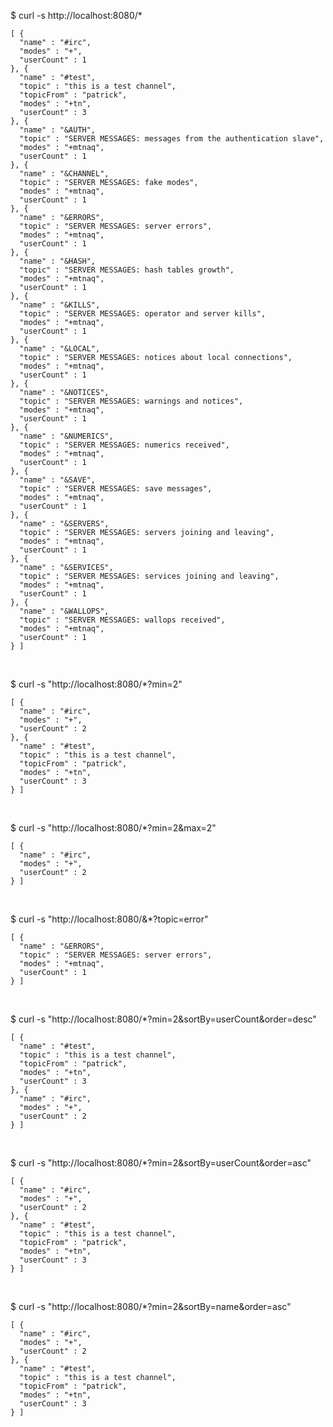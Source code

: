 $ curl -s http://localhost:8080/*
```
[ {
  "name" : "#irc",
  "modes" : "+",
  "userCount" : 1
}, {
  "name" : "#test",
  "topic" : "this is a test channel",
  "topicFrom" : "patrick",
  "modes" : "+tn",
  "userCount" : 3
}, {
  "name" : "&AUTH",
  "topic" : "SERVER MESSAGES: messages from the authentication slave",
  "modes" : "+mtnaq",
  "userCount" : 1
}, {
  "name" : "&CHANNEL",
  "topic" : "SERVER MESSAGES: fake modes",
  "modes" : "+mtnaq",
  "userCount" : 1
}, {
  "name" : "&ERRORS",
  "topic" : "SERVER MESSAGES: server errors",
  "modes" : "+mtnaq",
  "userCount" : 1
}, {
  "name" : "&HASH",
  "topic" : "SERVER MESSAGES: hash tables growth",
  "modes" : "+mtnaq",
  "userCount" : 1
}, {
  "name" : "&KILLS",
  "topic" : "SERVER MESSAGES: operator and server kills",
  "modes" : "+mtnaq",
  "userCount" : 1
}, {
  "name" : "&LOCAL",
  "topic" : "SERVER MESSAGES: notices about local connections",
  "modes" : "+mtnaq",
  "userCount" : 1
}, {
  "name" : "&NOTICES",
  "topic" : "SERVER MESSAGES: warnings and notices",
  "modes" : "+mtnaq",
  "userCount" : 1
}, {
  "name" : "&NUMERICS",
  "topic" : "SERVER MESSAGES: numerics received",
  "modes" : "+mtnaq",
  "userCount" : 1
}, {
  "name" : "&SAVE",
  "topic" : "SERVER MESSAGES: save messages",
  "modes" : "+mtnaq",
  "userCount" : 1
}, {
  "name" : "&SERVERS",
  "topic" : "SERVER MESSAGES: servers joining and leaving",
  "modes" : "+mtnaq",
  "userCount" : 1
}, {
  "name" : "&SERVICES",
  "topic" : "SERVER MESSAGES: services joining and leaving",
  "modes" : "+mtnaq",
  "userCount" : 1
}, {
  "name" : "&WALLOPS",
  "topic" : "SERVER MESSAGES: wallops received",
  "modes" : "+mtnaq",
  "userCount" : 1
} ]
```

<br/>

$ curl -s "http://localhost:8080/*?min=2"
```
[ {
  "name" : "#irc",
  "modes" : "+",
  "userCount" : 2
}, {
  "name" : "#test",
  "topic" : "this is a test channel",
  "topicFrom" : "patrick",
  "modes" : "+tn",
  "userCount" : 3
} ]
```

<br/>

$ curl -s "http://localhost:8080/*?min=2&max=2"


```
[ {
  "name" : "#irc",
  "modes" : "+",
  "userCount" : 2
} ]
```

<br/>

$ curl -s "http://localhost:8080/&*?topic=error"

```
[ {
  "name" : "&ERRORS",
  "topic" : "SERVER MESSAGES: server errors",
  "modes" : "+mtnaq",
  "userCount" : 1
} ]
```

<br/>

$ curl -s "http://localhost:8080/*?min=2&sortBy=userCount&order=desc"

```
[ {
  "name" : "#test",
  "topic" : "this is a test channel",
  "topicFrom" : "patrick",
  "modes" : "+tn",
  "userCount" : 3
}, {
  "name" : "#irc",
  "modes" : "+",
  "userCount" : 2
} ]
```

<br/>

$ curl -s "http://localhost:8080/*?min=2&sortBy=userCount&order=asc"

```
[ {
  "name" : "#irc",
  "modes" : "+",
  "userCount" : 2
}, {
  "name" : "#test",
  "topic" : "this is a test channel",
  "topicFrom" : "patrick",
  "modes" : "+tn",
  "userCount" : 3
} ]
```

<br/>

$ curl -s "http://localhost:8080/*?min=2&sortBy=name&order=asc"

```
[ {
  "name" : "#irc",
  "modes" : "+",
  "userCount" : 2
}, {
  "name" : "#test",
  "topic" : "this is a test channel",
  "topicFrom" : "patrick",
  "modes" : "+tn",
  "userCount" : 3
} ]
```

